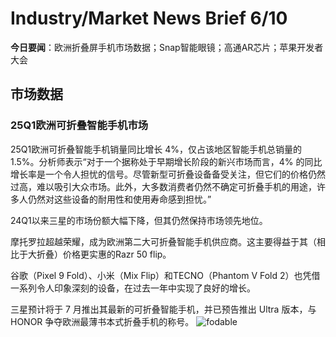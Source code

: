 # Industry/Market News Brief 6/10

**今日要闻**：欧洲折叠屏手机市场数据；Snap智能眼镜；高通AR芯片；苹果开发者大会

## 市场数据

### 25Q1欧洲可折叠智能手机市场
25Q1欧洲可折叠智能手机销量同比增长 4%，仅占该地区智能手机总销量的 1.5%。分析师表示“对于一个据称处于早期增长阶段的新兴市场而言，4% 的同比增长率是一个令人担忧的信号。尽管新型可折叠设备备受关注，但它们的价格仍然过高，难以吸引大众市场。此外，大多数消费者仍然不确定可折叠手机的用途，许多人仍然对这些设备的耐用性和使用寿命感到担忧。”

24Q1以来三星的市场份额大幅下降，但其仍然保持市场领先地位。

摩托罗拉超越荣耀，成为欧洲第二大可折叠智能手机供应商。这主要得益于其（相比于大折叠）价格更实惠的Razr 50 flip。

谷歌（Pixel 9 Fold）、小米（Mix Flip）和TECNO（Phantom V Fold 2）也凭借一系列令人印象深刻的设备，在过去一年中实现了良好的增长。

三星预计将于 7 月推出其最新的可折叠智能手机，并已预告推出 Ultra 版本，与 HONOR 争夺欧洲最薄书本式折叠手机的称号。
![fodable](https://github.com/user-attachments/assets/6d6d2af6-a84e-46e2-8fe9-9b401c0e8e14)